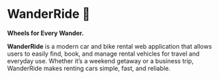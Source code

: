 # WanderRide 🚗

**Wheels for Every Wander.**

**WanderRide** is a modern car and bike rental web application that allows users to easily find, book, and manage rental vehicles for travel and everyday use. Whether it’s a weekend getaway or a business trip, WanderRide makes renting cars simple, fast, and reliable.


